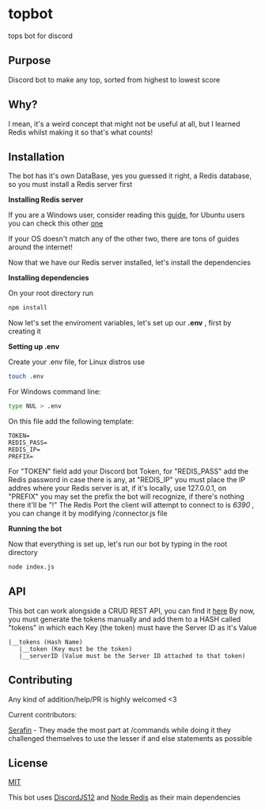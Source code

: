 # topbot
 
tops bot for discord

## Purpose

Discord bot to make any top, sorted from highest to lowest score

## Why?

I mean, it's a weird concept that might not be useful at all, but I learned Redis whilst making it so that's what counts! 

## Installation

The bot has it's own DataBase, yes you guessed it right, a Redis database, so you must install a Redis server first

**Installing Redis server** 

If you are a Windows user, consider reading this [guide](https://riptutorial.com/redis/example/29962/installing-and-running-redis-server-on-windows), for Ubuntu users you can check this other [one](https://www.digitalocean.com/community/tutorials/how-to-install-and-secure-redis-on-ubuntu-18-04)

If your OS doesn't match any of the other two, there are tons of guides around the internet!

Now that we have our Redis server installed, let's install the dependencies

**Installing dependencies**

On your root directory run 
```bash
npm install 
```

Now let's set the enviroment variables, let's set up our **.env** , first by creating it

**Setting up .env**

Create your .env file, for Linux distros use 
```bash
touch .env
```

For Windows command line:
```bash
type NUL > .env
```

On this file add the following template:
```
TOKEN=
REDIS_PASS=
REDIS_IP=
PREFIX=
```
For "TOKEN" field add your Discord bot Token, for "REDIS_PASS" add the Redis password in case there is any, at "REDIS_IP" you must place the IP addres where your Redis server is at, if it's locally, use 127.0.0.1, on "PREFIX" you may set the prefix the bot will recognize, if there's nothing there it'll be "!"
The Redis Port the client will attempt to connect to is *6390* , you can change it by modifying /connector.js file

**Running the bot** 

Now that everything is set up, let's run our bot by typing in the root directory
```bash
node index.js
```

## API

This bot can work alongside a CRUD REST API, you can find it [here](https://github.com/Witless/topbot-rest-api)
By now, you must generate the tokens manually and add them to a HASH called "tokens" in which each Key (the token) must have the Server ID as it's Value

```
|__tokens (Hash Name)
   |__token (Key must be the token)
   |__serverID (Value must be the Server ID attached to that token)
```

## Contributing

Any kind of addition/help/PR is highly welcomed <3

Current contributors:

[Serafin](https://github.com/SerafinDelfin/) - They made the most part at /commands while doing it they challenged themselves to use the lesser if and else statements as possible

## License

[MIT](https://choosealicense.com/licenses/mit/)

This bot uses [DiscordJS12](http://discord.js.org/) and [Node Redis](https://www.npmjs.com/package/redis) as their main dependencies


